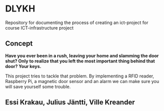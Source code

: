 # DLYKH
Repository for documenting the process of creating an ict-project for course ICT-infrastructure project

## Concept

**Have you ever been in a rush, leaving your home and slamming the door shut? Only to realize that you left the most important thing behind that door? Your keys.**

This project tries to tackle that problem. By implementing a RFID reader, Raspberry Pi, a magnetic door sensor and an alarm we can make sure you will save yourself some trouble.


## Essi Krakau, Julius Jäntti, Ville Kreander
